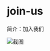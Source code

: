 # join-us

简介：加入我们

![截图](https://img.alicdn.com/tfs/TB1L1SQjr_I8KJjy1XaXXbsxpXa-2650-1126.png)






